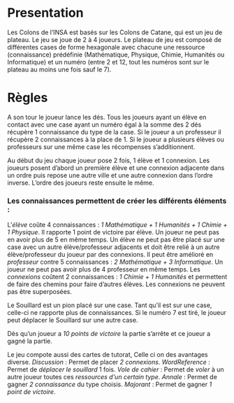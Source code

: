 
# Presentation
Les Colons de l’INSA est basés sur les Colons de Catane, qui est un jeu de plateau.
Le jeu se joue de 2 à 4 joueurs. Le plateau de jeu est composé de différentes cases de forme hexagonale avec chacune une ressource (connaissance) prédéfinie (Mathématique, Physique, Chimie, Humanités ou Informatique) et un numéro (entre 2 et 12, tout les numéros sont sur le plateau au moins une fois sauf le 7).


# Règles
A son tour le joueur lance les dés. Tous les joueurs ayant un élève en contact avec une case ayant un numéro égal à la somme des 2 dés récupère 1 connaissance du type de la case. Si le joueur a un professeur il récupère 2 connaissances à la place de 1. Si le joueur a plusieurs élèves ou professeurs sur une même case les récompenses s’additionnent.

Au début du jeu chaque joueur pose 2 fois, 1 élève et 1 connexion. Les joueurs posent d’abord un première élève et une connexion adjacente dans un ordre puis repose une autre ville et une autre connexion dans l’ordre inverse. L’ordre des joueurs reste ensuite le même.

### Les connaissances permettent de créer les différents éléments :
L’*élève* coûte 4 connaissances : *1 Mathématique + 1 Humanités + 1 Chimie + 1 Physique*.
Il rapporte 1 point de victoire par élève. Un joueur ne peut pas en avoir plus de 5 en même temps.
Un élève ne peut pas être placé sur une case avec un autre élève/professeur adjacents et doit être relié à un autre élève/professeur du joueur par des connexions.
Il peut être amélioré en *professeur* contre 5 connaissances : *2 Mathématique + 3 Informatique*. Un joueur ne peut pas avoir plus de 4 professeur en même temps.
Les *connexions* coûtent 2 connaissances : *1 Chimie + 1 Humanités* et permettent de faire des chemins pour faire d’autres élèves. Les connexions ne peuvent pas être superposées.

Le Souillard est un pion placé sur une case. Tant qu’il est sur une case, celle-ci ne rapporte plus de connaissances. Si le numéro 7 est tiré, le joueur peut déplacer le Souillard sur une autre case.

Dès qu’un joueur a *10 points de victoire* la partie s’arrête et ce joueur a gagné la partie.

Le jeu compote aussi des cartes de tutorat, Celle ci on des avantages diverse.
*Discussion* : Permet de placer *2 connexions*.
*WordReference* : Permet de *déplacer le souillard* 1 fois.
*Vole de cahier* : Permet de *voler* à un autre joueur toutes ces *ressources d'un certain type*.
*Annale* : Permet de gagner *2 connaissance* du type choisis.
*Majorant* : Permet de gagner *1 point de victoire*.
